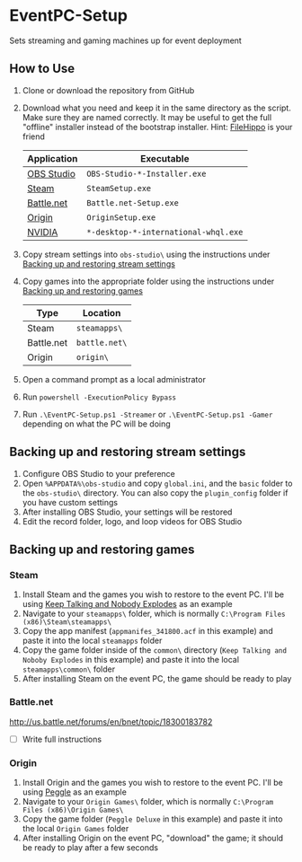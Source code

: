 ﻿# EventPC-Setup
Sets streaming and gaming machines up for event deployment

## How to Use
1. Clone or download the repository from GitHub
2. Download what you need and keep it in the same directory as the script.  Make sure they are named correctly. It may be useful to get the full "offline" installer instead of the bootstrap installer.  Hint: [FileHippo](https://filehippo.com/) is your friend

    Application|Executable
    ---|---
    [OBS Studio](https://obsproject.com/)|`OBS-Studio-*-Installer.exe`
    [Steam](https://steampowered.com/)|`SteamSetup.exe`
    [Battle.net](https://battle.net/)|`Battle.net-Setup.exe`
    [Origin](https://origin.com/)|`OriginSetup.exe`
    [NVIDIA](https://nvidia.com/)|`*-desktop-*-international-whql.exe`

3. Copy stream settings into `obs-studio\` using the instructions under [Backing up and restoring stream settings](#backing-up-and-restoring-stream-settings)
4. Copy games into the appropriate folder using the instructions under [Backing up and restoring games](#backing-up-and-restoring-games)

    Type|Location
    ---|---
    Steam|`steamapps\`
    Battle.net|`battle.net\`
    Origin|`origin\`

5. Open a command prompt as a local administrator
6. Run `powershell -ExecutionPolicy Bypass`
7. Run `.\EventPC-Setup.ps1 -Streamer` or `.\EventPC-Setup.ps1 -Gamer` depending on what the PC will be doing

## Backing up and restoring stream settings
1. Configure OBS Studio to your preference
2. Open `%APPDATA%\obs-studio` and copy `global.ini`, and the `basic` folder to the `obs-studio\` directory.  You can also copy the `plugin_config` folder if you have custom settings
3. After installing OBS Studio, your settings will be restored
4. Edit the record folder, logo, and loop videos for OBS Studio

## Backing up and restoring games
### Steam
1. Install Steam and the games you wish to restore to the event PC. I'll be using [Keep Talking and Nobody Explodes](http://www.keeptalkinggame.com/) as an example
2. Navigate to your `steamapps\` folder, which is normally `C:\Program Files (x86)\Steam\steamapps\`
3. Copy the app manifest (`appmanifes_341800.acf` in this example) and paste it into the local `steamapps` folder
4. Copy the game folder inside of the `common\` directory (`Keep Talking and Noboby Explodes` in this example) and paste it into the local `steamapps\common\` folder
5. After installing Steam on the event PC, the game should be ready to play

### Battle.net
http://us.battle.net/forums/en/bnet/topic/18300183782

- [ ] Write full instructions

### Origin
1. Install Origin and the games you wish to restore to the event PC. I'll be using [Peggle](http://www.popcap.com/peggle-1) as an example
2. Navigate to your `Origin Games\` folder, which is normally `C:\Program Files (x86)\Origin Games\`
3. Copy the game folder (`Peggle Deluxe` in this example) and paste it into the local `Origin Games` folder
4. After installing Origin on the event PC, "download" the game; it should be ready to play after a few seconds
